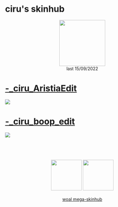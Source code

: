 # ciru's skinhub
<p align="center">
<a href="https://osu.ppy.sh/users/6114695">
  <img src="https://a.ppy.sh/6114695"  
       width="150"
       height="150"></a>
<br>
last 15/09/2022
</p>

# [-_ciru_AristiaEdit](https://github.com/rudjx3/skins/raw/main/ciru/-_ciru_AristiaEdit.osk)
[![](https://i.imgur.com/DU3oeGa.png)](https://github.com/rudjx3/skins/raw/main/ciru/-_ciru_AristiaEdit.osk)

# [-_ciru_boop_edit](https://github.com/rudjx3/skins/raw/main/ciru/-_ciru_boop_edit.osk)
[![](https://i.imgur.com/A7i9w9c.jpeg)](https://github.com/rudjx3/skins/raw/main/ciru/-_ciru_boop_edit.osk)

#
<p align="center">
  <br></br>
  <a href="https://www.twitch.tv/ciru_osu">
  <img src="https://i.imgur.com/HM030lk.png" 
       width="100" 
       height="100"></a>
  <a href="https://twitter.com/ciru_osu">
  <img src="https://i.imgur.com/PUQ5uWf.png" 
       width="100" 
       height="100"></a>
  <br></br>
  <a href="README.md">woal mega-skinhub</a>
 </p>
